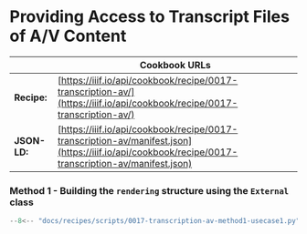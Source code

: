 # Providing Access to Transcript Files of A/V Content
|              | **Cookbook URLs** |
|--------------|-------------------|
| **Recipe:**  | [https://iiif.io/api/cookbook/recipe/0017-transcription-av/](https://iiif.io/api/cookbook/recipe/0017-transcription-av/) |
| **JSON-LD:** | [https://iiif.io/api/cookbook/recipe/0017-transcription-av/manifest.json](https://iiif.io/api/cookbook/recipe/0017-transcription-av/manifest.json) |

### Method 1 - Building the `rendering` structure using the `External` class
```python
--8<-- "docs/recipes/scripts/0017-transcription-av-method1-usecase1.py"
```